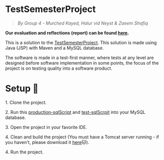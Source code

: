# TestSemesterProject

> _By Group 4 - Murched Kayed, Halur vid Neyst & Zaeem Shafiq_

<b>Our evaluation and reflections (report) can be found <a href="https://github.com/Mokayed/TestSemesterProject/blob/master/TestSemesterRaport.pdf">here</a>.</b>

<p>This is a solution to the <a href="https://github.com/datsoftlyngby/soft2019spring-test/blob/master/Assignments/TestSemesterProject.pdf">TestSemesterProject</a>. This solution is made using Java (JSP) with Maven and a MySQL database.</p>
<p>The software is made in a test-first manner, where tests at any level are designed before software
implementation in some points, the focus of the project is on testing quality into a software product.</p>

<h1>Setup <g-emoji class="g-emoji" alias="page_with_curl" fallback-src="https://github.githubassets.com/images/icons/emoji/unicode/1f4c3.png">📃</g-emoji></h1>
<p>1. Clone the project.</p>
<p>2. Run this <a href="https://github.com/Mokayed/TestSemesterProject/blob/master/src/main/Files/LESProductionDB.sql">production-sqlScript</a> and <a href="https://github.com/Mokayed/TestSemesterProject/blob/master/src/test/java/sql/LESTestDB.sql">test-sqlScrpit</a> into your MySQL database.</p>
<p>3. Open the project in your favorite IDE.</p>
<p>4. Clean and build the project (You must have a Tomcat server running - if you haven't, please download it <a href="https://tomcat.apache.org/download-80.cgi">here</a><g-emoji class="g-emoji" alias="cat" fallback-src="https://github.githubassets.com/images/icons/emoji/unicode/1f431.png">🐱</g-emoji>).</p>
<p>4. Run the project.</p>
